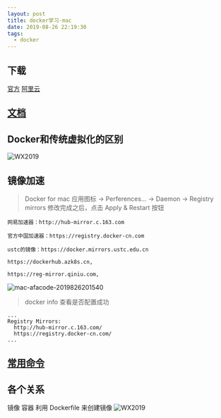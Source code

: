 ```yaml
---
layout: post
title: docker学习-mac
date: 2019-08-26 22:19:30
tags:
  - docker
---
```

## 下载
[官方](https://docs.docker.com/docker-for-mac/install/)
[阿里云](http://mirrors.aliyun.com/docker-toolbox/mac/docker-for-mac/)
## [文档](https://docs.docker.com/docker-for-mac/)

##  Docker和传统虚拟化的区别
![WX2019](http://imgs.afacode.top/WX20190826-200550@2x-201982620652.png)

## 镜像加速
> Docker for mac 应用图标 -> Perferences... -> Daemon -> Registry mirrors
修改完成之后，点击 Apply & Restart 按钮
```
网易加速器：http://hub-mirror.c.163.com

官方中国加速器：https://registry.docker-cn.com

ustc的镜像：https://docker.mirrors.ustc.edu.cn

https://dockerhub.azk8s.cn,

https://reg-mirror.qiniu.com,
```
![mac-afacode-2019826201540](http://imgs.afacode.top/mac-afacode%202019-08-26%2020.15.13-2019826201540.png)
> docker info 查看是否配置成功
```
...
Registry Mirrors:
  http://hub-mirror.c.163.com/
  https://registry.docker-cn.com/
...
```
## [常用命令](https://docs.docker.com/engine/reference/commandline/docker/)
## 各个关系
镜像
容器
利用 Dockerfile 来创建镜像
![WX2019](http://imgs.afacode.top/WX20190826-202306@2x-2019826202354.png)

